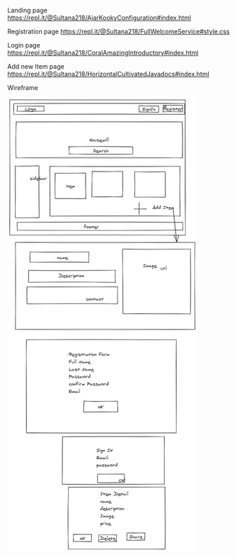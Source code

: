 Landing page
https://repl.it/@Sultana218/AjarKookyConfiguration#index.html

Registration page
https://repl.it/@Sultana218/FullWelcomeService#style.css

Login page
https://repl.it/@Sultana218/CoralAmazingIntroductory#index.html

Add new Item page
https://repl.it/@Sultana218/HorizontalCultivatedJavadocs#index.html

Wireframe


   ![alt wirwframe](https://github.com/SultanaK/HouseWill-Project-Proposal/blob/master/GrayBox-wireframe/wireframe.png)

